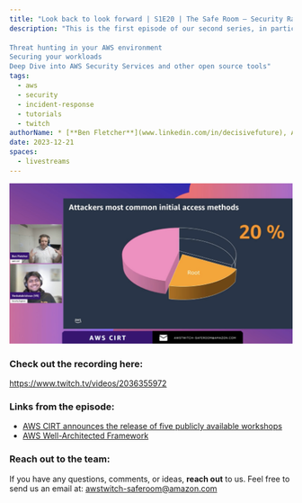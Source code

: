 ```yaml
---
title: "Look back to look forward | S1E20 | The Safe Room – Security Ramp Up"
description: "This is the first episode of our second series, in particular we have identified 3 key areas we are going to cover this season:
 
Threat hunting in your AWS environment
Securing your workloads
Deep Dive into AWS Security Services and other open source tools"
tags:
  - aws
  - security
  - incident-response
  - tutorials
  - twitch
authorName: * [**Ben Fletcher**](www.linkedin.com/in/decisivefuture), AWS CIRT @ AWS
date: 2023-12-21
spaces:
  - livestreams
---
```


![Screenshot from the stream](images/S2episode-1.png)

### Check out the recording here:

https://www.twitch.tv/videos/2036355972

### Links from the episode:

- [AWS CIRT announces the release of five publicly available workshops](https://aws.amazon.com/blogs/security/aws-cirt-announces-the-release-of-five-publicly-available-workshops/)
- [AWS Well-Architected Framework](https://docs.aws.amazon.com/wellarchitected/latest/framework/welcome.html)


### Reach out to the team:

If you have any questions, comments, or ideas, **reach out** to us. Feel free to send us an email at: [awstwitch-saferoom@amazon.com](mailto:awstwitch-saferoom@amazon.com)

